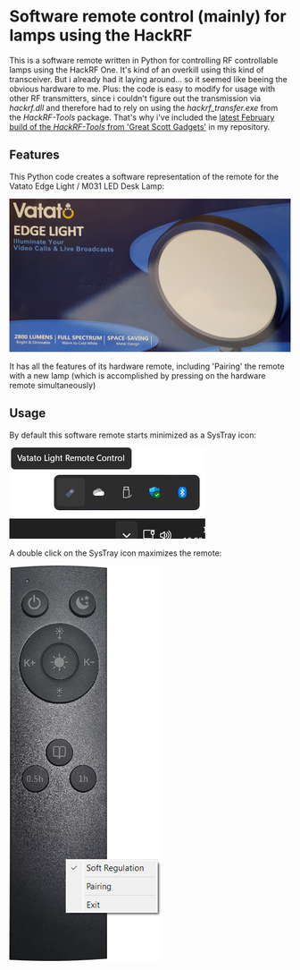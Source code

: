 # Software remote control (mainly) for lamps using the HackRF
This is a software remote written in Python for controlling RF controllable lamps using the HackRF One. It's kind of an overkill using this kind of transceiver. But i already had it laying around... so it seemed like beeing the obvious hardware to me. Plus: the code is easy to modify for usage with other RF transmitters, since i couldn't figure out the transmission via *hackrf.dll* and therefore had to rely on using the *hackrf_transfer.exe* from the *HackRF-Tools* package. That's why i've included the [latest February build of the *HackRF-Tools* from 'Great Scott Gadgets'](https://github.com/greatscottgadgets/hackrf/releases/tag/v2024.02.1) in my repository.

## Features
This Python code creates a software representation of the remote for the Vatato Edge Light / M031 LED Desk Lamp:

![Vatato Edge Light](README/Vatato.jpg)

It has all the features of its hardware remote, including 'Pairing' the remote with a new lamp (which is accomplished by pressing on the hardware remote simultaneously) 

## Usage
By default this software remote starts minimized as a SysTray icon:

![SysTray-Icon](README/Systray.png)

A double click on the SysTray icon maximizes the remote:

![GUI](README/Remote.png)
